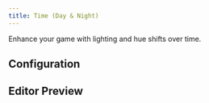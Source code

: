 ```yaml
---
title: Time (Day & Night)
---
```


Enhance your game with lighting and hue shifts over time.

## Configuration

## Editor Preview
